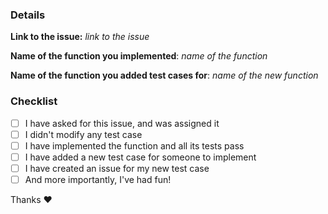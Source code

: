 ### Details
**Link to the issue:** *link to the issue*

**Name of the function you implemented**: *name of the function*

**Name of the function you added test cases for**: *name of the new function*

### Checklist
- [ ] I have asked for this issue, and was assigned it
- [ ] I didn't modify any test case
- [ ] I have implemented the function and all its tests pass
- [ ] I have added a new test case for someone to implement
- [ ] I have created an issue for my new test case
- [ ] And more importantly, I've had fun!

Thanks :heart:
